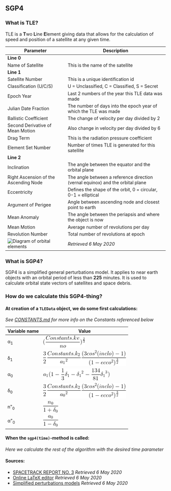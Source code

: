 ## SGP4
### What is TLE?
TLE is a **T**wo **L**ine **E**lement giving data that allows for the calculation of speed and position of a satellite
at any given time.

Parameter | Description
------------- | ------- 
**Line 0** |
Name of Satellite | This is the name of the satellite
**Line 1** |
Satellite Number | This is a unique identification id
Classification (U/C/S) | U = Unclassified, C = Classified, S = Secret
Epoch Year | Last 2 numbers of the year this TLE data was made
Julian Date Fraction | The number of days into the epoch year of which the TLE was made
Ballistic Coefficient | The change of velocity per day divided by 2
Second Derivative of Mean Motion | Also change in velocity per day divided by 6
Drag Term | This is the radiation pressure coefficient
Element Set Number | Number of times TLE is generated for this satellite
**Line 2** |
Inclination | The angle between the equator and the orbital plane
Right Ascension of the Ascending Node | The angle between a reference direction (vernal equinox) and the orbital plane
Eccentricity | Defines the shape of the orbit, 0 = circular, 0-1 = elliptical
Argument of Perigee | Angle between ascending node and closest point to earth
Mean Anomaly | The angle between the periapsis and where the object is now
Mean Motion | Average number of revolutions per day
Revolution Number | Total number of revolutions at epoch
![Diagram of orbital elements](https://upload.wikimedia.org/wikipedia/commons/thumb/e/eb/Orbit1.svg/300px-Orbit1.svg.png) | *Retrieved 6 May 2020*
### What is SGP4?
SGP4 is a simplified general perturbations model. It applies to near earth objects with an orbital period of less than **225** minutes.
It is used to calculate orbital state vectors of satellites and space debris.
### How do we calculate this SGP4-thing?
#### At creation of a `TLEData` object, we do some first calculations:
*See [CONSTANTS.md](CONSTANTS.md#static-fields) for more info on the Constants referenced below*

Variable name | Value
------------- | -----
α<sub>1</sub> | ![equation](Formulas/alpha1.png)
δ<sub>1</sub> | ![equation](Formulas/delta1.png)
α<sub>0</sub> | ![equation](Formulas/alpha0.png)
δ<sub>0</sub> | ![equation](Formulas/delta0.png)
n"<sub>0</sub> | ![equation](Formulas/nd20.png)
α"<sub>0</sub> | ![equation](Formulas/alphad20.png)

#### When the `sgp4(time)`-method is called:
*Here we calculate the rest of the algorithm with the desired time parameter*

#### Sources:
* [SPACETRACK REPORT NO. 3](http://celestrak.com/NORAD/documentation/spacetrk.pdf) *Retrieved 6 May 2020*
* [Online LaTeX editor](https://www.codecogs.com/latex/eqneditor.php) *Retrieved 6 May 2020*
* [Simplified perturbations models](https://en.wikipedia.org/wiki/Simplified_perturbations_models) *Retrieved 6 May 2020*